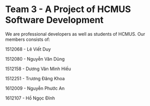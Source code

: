 # Team 3 - A Project of HCMUS Software Development

We are professional developers as well as students of HCMUS.
Our members consists of:

1512068 - Lê Viết Duy

1512080 - Nguyễn Văn Dũng

1512158 - Dương Văn Minh Hiếu

1512251 - Trương Đăng Khoa

1612009 - Nguyễn Phước An

1612107 - Hồ Ngọc Đỉnh
